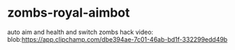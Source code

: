 # zombs-royal-aimbot
auto aim and health and switch
zombs hack video: blob:https://app.clipchamp.com/dbe394ae-7c01-46ab-bd1f-332299edd49b
